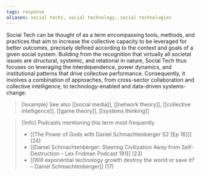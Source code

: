 ```yaml
---
tags: response
aliases: social techs, social technology, social technologies
---
```


Social Tech can be thought of as a term encompassing tools, methods, and practices that aim to increase the collective capacity to be leveraged for better outcomes, precisely defined according to the context and goals of a given social system. Building from the recognition that virtually all societal issues are structural, systemic, and relational in nature, Social Tech thus focuses on leveraging the interdependence, power dynamics, and institutional patterns that drive collective performance. Consequently, it involves a combination of approaches, from cross-sector collaboration and collective intelligence, to technology-enabled and data-driven systems-change.

> [!example] See also
> [[social media]], [[network theory]], [[collective intelligence]], [[game theory]], [[systems thinking]]

> [!info] Podcasts mentioning this term most frequently
> * [[The Power of Gods with Daniel Schmachtenberger S2 [Ep 16]]] (24)
> * [[Daniel Schmachtenberger: Steering Civilization Away from Self-Destruction – Lex Fridman Podcast 191]] (23)
> * [[Will exponential technology growth destroy the world or save it? – Daniel Schmachtenberger]] (17)